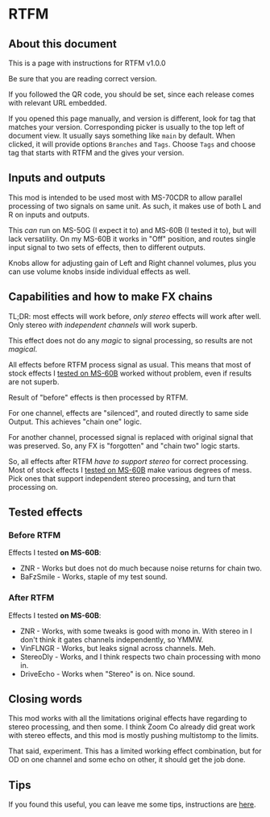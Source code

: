 # RTFM
## About this document
This is a page with instructions for RTFM v1.0.0

Be sure that you are reading correct version.

If you followed the QR code, you should be set, since each release comes with relevant URL embedded.

If you opened this page manually, and version is different, look for tag that matches your version. Corresponding picker is usually to the top left of document view. It usually says something like `main` by default. When clicked, it will provide options `Branches` and `Tags`. Choose `Tags` and choose tag that starts with RTFM and the gives your version.

## Inputs and outputs
This mod is intended to be used most with MS-70CDR to allow parallel processing of two signals on same unit. As such, it makes use of both L and R on inputs and outputs.

This _can_ run on MS-50G (I expect it to) and MS-60B (I tested it to), but will lack versatility. On my MS-60B it works in "Off" position, and routes single input signal to two sets of effects, then to different outputs.

Knobs allow for adjusting gain of Left and Right channel volumes, plus you can use volume knobs inside individual effects as well.

## Capabilities and how to make FX chains
TL;DR: most effects will work before, _only stereo_ effects will work after well. Only stereo _with independent channels_ will work superb.

This effect does not do any _magic_ to signal processing, so results are not _magical_.

All effects before RTFM process signal as usual. This means that most of stock effects I [tested on MS-60B](#before-rtfm) worked without problem, even if results are not superb.

Result of "before" effects is then processed by RTFM.

For one channel, effects are "silenced", and routed directly to same side Output. This achieves "chain one" logic.

For another channel, processed signal is replaced with original signal that was preserved. So, any FX is "forgotten" and "chain two" logic starts.

So, all effects after RTFM _have to support stereo_ for correct processing. Most of stock effects I [tested on MS-60B](#after-rtfm) make various degrees of mess. Pick ones that support independent stereo processing, and turn that processing on.

## Tested effects
### Before RTFM
Effects I tested __on MS-60B__:

* ZNR - Works but does not do much because noise returns for chain two.
* BaFzSmile - Works, staple of my test sound.

### After RTFM
Effects I tested __on MS-60B__:

* ZNR - Works, with some tweaks is good with mono in. With stereo in I don't think it gates channels independently, so YMMW.
* VinFLNGR - Works, but leaks signal across channels. Meh.
* StereoDly - Works, and I think respects two chain processing with mono in.
* DriveEcho - Works when "Stereo" is on. Nice sound.

## Closing words
This mod works with all the limitations original effects have regarding to stereo processing, and then some. I think Zoom Co already did great work with stereo effects, and this mod is mostly pushing multistomp to the limits.

That said, experiment. This has a limited working effect combination, but for OD on one channel and some echo on other, it should get the job done.

## Tips
If you found this useful, you can leave me some tips, instructions are [here](../README.md#i-want-to-tip-you-some-).
